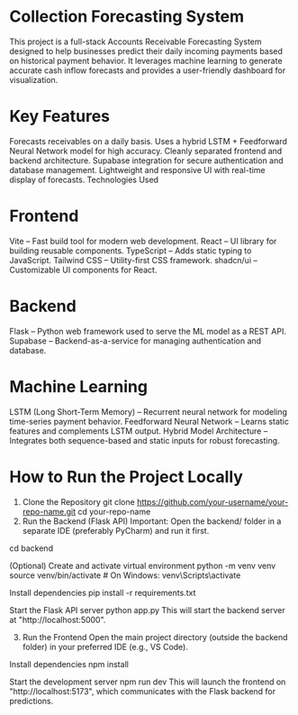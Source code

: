 # Collection Forecasting System

This project is a full-stack Accounts Receivable Forecasting System designed to help businesses predict their daily incoming payments based on historical payment behavior. It leverages machine learning to generate accurate cash inflow forecasts and provides a user-friendly dashboard for visualization.

# Key Features

Forecasts receivables on a daily basis.
Uses a hybrid LSTM + Feedforward Neural Network model for high accuracy.
Cleanly separated frontend and backend architecture.
Supabase integration for secure authentication and database management.
Lightweight and responsive UI with real-time display of forecasts.
Technologies Used

# Frontend
Vite – Fast build tool for modern web development.
React – UI library for building reusable components.
TypeScript – Adds static typing to JavaScript.
Tailwind CSS – Utility-first CSS framework.
shadcn/ui – Customizable UI components for React.

# Backend
Flask – Python web framework used to serve the ML model as a REST API.
Supabase – Backend-as-a-service for managing authentication and database.

# Machine Learning
LSTM (Long Short-Term Memory) – Recurrent neural network for modeling time-series payment behavior.
Feedforward Neural Network – Learns static features and complements LSTM output.
Hybrid Model Architecture – Integrates both sequence-based and static inputs for robust forecasting.


# How to Run the Project Locally

1. Clone the Repository
git clone https://github.com/your-username/your-repo-name.git
cd your-repo-name
2. Run the Backend (Flask API)
Important: Open the backend/ folder in a separate IDE (preferably PyCharm) and run it first.

cd backend

(Optional) Create and activate virtual environment
python -m venv venv
source venv/bin/activate      # On Windows: venv\Scripts\activate

Install dependencies
pip install -r requirements.txt

Start the Flask API server
python app.py
This will start the backend server at "http://localhost:5000".

3. Run the Frontend
Open the main project directory (outside the backend folder) in your preferred IDE (e.g., VS Code).

Install dependencies
npm install

Start the development server
npm run dev
This will launch the frontend on "http://localhost:5173", which communicates with the Flask backend for predictions.


